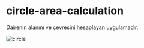 # circle-area-calculation
Dairenin alanını ve çevresini hesaplayan uygulamadır.

![circle](https://github.com/mehmetdurankaya/circle-area-calculation/assets/44356848/2b954d86-4f74-4d85-bfff-ada54404a05c)
